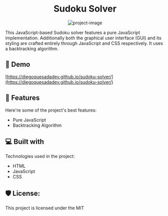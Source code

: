 <h1 align="center" id="title">Sudoku Solver</h1>

<p align="center"><img src="https://upload.wikimedia.org/wikipedia/commons/8/8c/Sudoku_solved_by_bactracking.gif" alt="project-image"></p>

<p id="description">This JavaScript-based Sudoku solver features a pure JavaScript implementation. Additionally both the graphical user interface (GUI) and its styling are crafted entirely through JavaScript and CSS respectively. It uses a backtracking algorithm.</p>

<h2>🚀 Demo</h2>

[https://diegoquesadadev.github.io/sudoku-solver/](https://diegoquesadadev.github.io/sudoku-solver/)

  
  
<h2>🧐 Features</h2>

Here're some of the project's best features:

*   Pure JavaScript
*   Backtracking Algorithm

  
  
<h2>💻 Built with</h2>

Technologies used in the project:

*   HTML
*   JavaScript
*   CSS

<h2>🛡️ License:</h2>

This project is licensed under the MIT